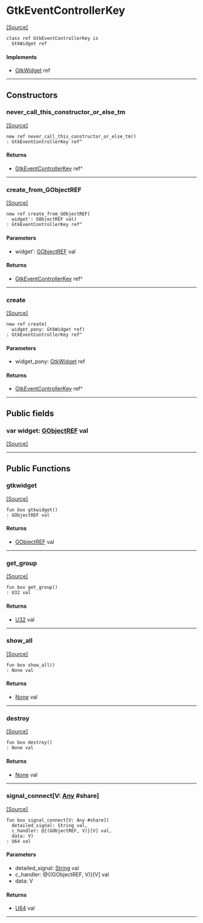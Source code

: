 # GtkEventControllerKey
<span class="source-link">[[Source]](src/gtk3/GtkEventControllerKey.md#L6)</span>
```pony
class ref GtkEventControllerKey is
  GtkWidget ref
```

#### Implements

* [GtkWidget](gtk3-GtkWidget.md) ref

---

## Constructors

### never_call_this_constructor_or_else_tm
<span class="source-link">[[Source]](src/gtk3/GtkEventControllerKey.md#L10)</span>


```pony
new ref never_call_this_constructor_or_else_tm()
: GtkEventControllerKey ref^
```

#### Returns

* [GtkEventControllerKey](gtk3-GtkEventControllerKey.md) ref^

---

### create_from_GObjectREF
<span class="source-link">[[Source]](src/gtk3/GtkEventControllerKey.md#L13)</span>


```pony
new ref create_from_GObjectREF(
  widget': GObjectREF val)
: GtkEventControllerKey ref^
```
#### Parameters

*   widget': [GObjectREF](gtk3-..-gobject-GObjectREF.md) val

#### Returns

* [GtkEventControllerKey](gtk3-GtkEventControllerKey.md) ref^

---

### create
<span class="source-link">[[Source]](src/gtk3/GtkEventControllerKey.md#L17)</span>


```pony
new ref create(
  widget_pony: GtkWidget ref)
: GtkEventControllerKey ref^
```
#### Parameters

*   widget_pony: [GtkWidget](gtk3-GtkWidget.md) ref

#### Returns

* [GtkEventControllerKey](gtk3-GtkEventControllerKey.md) ref^

---

## Public fields

### var widget: [GObjectREF](gtk3-..-gobject-GObjectREF.md) val
<span class="source-link">[[Source]](src/gtk3/GtkEventControllerKey.md#L7)</span>



---

## Public Functions

### gtkwidget
<span class="source-link">[[Source]](src/gtk3/GtkEventControllerKey.md#L9)</span>


```pony
fun box gtkwidget()
: GObjectREF val
```

#### Returns

* [GObjectREF](gtk3-..-gobject-GObjectREF.md) val

---

### get_group
<span class="source-link">[[Source]](src/gtk3/GtkEventControllerKey.md#L25)</span>


```pony
fun box get_group()
: U32 val
```

#### Returns

* [U32](builtin-U32.md) val

---

### show_all
<span class="source-link">[[Source]](src/gtk3/GtkWidget.md#L4)</span>


```pony
fun box show_all()
: None val
```

#### Returns

* [None](builtin-None.md) val

---

### destroy
<span class="source-link">[[Source]](src/gtk3/GtkWidget.md#L10)</span>


```pony
fun box destroy()
: None val
```

#### Returns

* [None](builtin-None.md) val

---

### signal_connect\[V: [Any](builtin-Any.md) #share\]
<span class="source-link">[[Source]](src/gtk3/GtkWidget.md#L13)</span>


```pony
fun box signal_connect[V: Any #share](
  detailed_signal: String val,
  c_handler: @{(GObjectREF, V)}[V] val,
  data: V)
: U64 val
```
#### Parameters

*   detailed_signal: [String](builtin-String.md) val
*   c_handler: @{(GObjectREF, V)}[V] val
*   data: V

#### Returns

* [U64](builtin-U64.md) val

---

